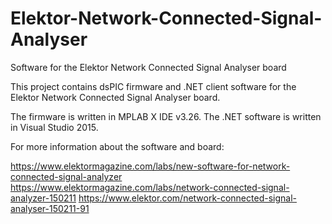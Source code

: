 # Elektor-Network-Connected-Signal-Analyser
Software for the Elektor Network Connected Signal Analyser board

This project contains dsPIC firmware and .NET client software for the Elektor Network Connected Signal Analyser board.

The firmware is written in MPLAB X IDE v3.26.
The .NET software is written in Visual Studio 2015.

For more information about the software and board:

https://www.elektormagazine.com/labs/new-software-for-network-connected-signal-analyzer
https://www.elektormagazine.com/labs/network-connected-signal-analyzer-150211
https://www.elektor.com/network-connected-signal-analyser-150211-91

